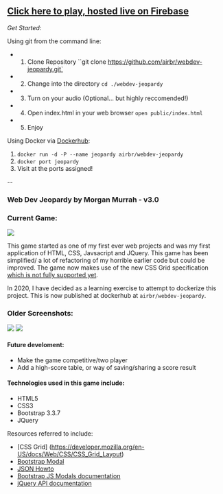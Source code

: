## [Click here to play, hosted live on Firebase](https://wdijeopardy.firebaseapp.com)

*Get Started:*

Using git from the command line:

* 1. Clone Repository ``git clone https://github.com/airbr/webdev-jeopardy.git`
* 2. Change into the directory ``cd ./webdev-jeopardy``
* 3. Turn on your audio (Optional... but highly reccomended!)
* 4. Open index.html in your web browser ``open public/index.html``
* 5. Enjoy

Using Docker via [Dockerhub](https://hub.docker.com/repository/docker/airbr/webdev-jeopardy):

1. `docker run -d -P --name jeopardy airbr/webdev-jeopardy` 
2. `docker port jeopardy`
3. Visit at the ports assigned!



--
### Web Dev Jeopardy by Morgan Murrah - v3.0

### Current Game:

![](mobilescreenshot-jeopardy.png)

This game started as one of my first ever web projects and was my first application of HTML, CSS, Javsacript and JQuery. This game has been simplified/ a lot of refactoring of my horrible earlier code but could be improved. The game now makes use of the new CSS Grid specification [which is not fully supported yet](http://caniuse.com/#feat=css-grid). 

In 2020, I have decided as a learning exercise to attempt to dockerize this project. This is now published at dockerhub at `airbr/webdev-jeopardy`.

### Older Screenshots:

![](wdi-jeopardy-v1.5-main.png)
![](wdi-jeopardy-v1.5-modal.png)

#### Future develoment:

* Make the game competitive/two player
* Add a high-score table, or way of saving/sharing a score result

#### Technologies used in this game include:

 * HTML5
 * CSS3
 * Bootstrap 3.3.7
 * JQuery

Resources referred to include:

* [CSS Grid] (https://developer.mozilla.org/en-US/docs/Web/CSS/CSS_Grid_Layout)
* [Bootstrap Modal](http://www.w3schools.com/bootstrap/bootstrap_modal.asp)
* [JSON Howto](http://www.w3schools.com/json/json_eval.asp)
* [Bootstrap JS Modals documentation](https://getbootstrap.com/javascript/#modals)
* [jQuery API documentation](https://api.jquery.com/)







